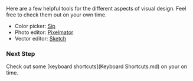 Here are a few helpful tools for the different aspects of visual design. Feel free to check them out on your own time.

- Color picker: [Sip](http://sipapp.io/)
- Photo editor: [Pixelmator](http://www.pixelmator.com/mac/)
- Vector editor: [Sketch](https://www.sketchapp.com/)

### Next Step

Check out some [keyboard shortcuts](Keyboard Shortcuts.md) on your on time.
